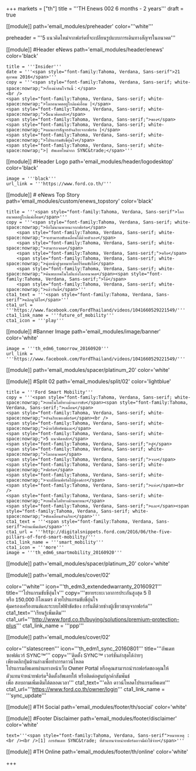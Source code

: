 +++
markets = ["th"]
title = '''TH Enews 002 6 months - 2 years'''
draft = true



[[module]]
path='email_modules/preheader'
color='''white'''

preheader = '''5 แนวคิดใหม่จากฟอร์ดที่จะเปลียนรูปแบบการเดินทางสัญจรในอนาคต'''

[[module]] #Header eNews
path='email_modules/header/enews'
color='black'

	title = '''Insider'''
	date = '''<span style="font-family:Tahoma, Verdana, Sans-serif">21 ตุลาคม 2016</span>'''
	copy = '''<span style="font-family:Tahoma, Verdana, Sans-serif; white-space:nowrap;">เรื่องน่าสนใจวันนี้：</span>
	<br />
	<span style="font-family:Tahoma, Verdana, Sans-serif; white-space:nowrap;">โลกอนาคตอยู่ใกล้แค่เอื้อม |</span> 
	<span style="font-family:Tahoma, Verdana, Sans-serif; white-space:nowrap;">5แนวคิดหลัก</span>
	<span style="font-family:Tahoma, Verdana, Sans-serif;">ของ</span>
	<span style="font-family:Tahoma, Verdana, Sans-serif; white-space:nowrap;">แผนการสัญจรอัจฉริยะจากฟอร์ด |</span>
	<span style="font-family:Tahoma, Verdana, Sans-serif; white-space:nowrap;">โปรแกรมขับขี่อุ่นใจ</span>
	<span style="font-family:Tahoma, Verdana, Sans-serif; white-space:nowrap;">| อัพเดทใหม่จาก SYNC&trade;</span>'''

[[module]] #Header Logo
path='email_modules/header/logodesktop'
color='black'

	image = '''black'''
	url_link = '''https://www.ford.co.th/'''
 
[[module]] # eNews Top Story
path='email_modules/custom/enews_topstory'
color='black'

	title = '''<span style="font-family:Tahoma, Verdana, Sans-serif">โลกอนาคตอยู่ใกล้แค่เอื้อม</span>'''
	copy = '''<span style="font-family:Tahoma, Verdana, Sans-serif; white-space:nowrap;">อีกไม่นานพาหนะจากฟอร์ด</span>
		<span style="font-family:Tahoma, Verdana, Sans-serif; white-space:nowrap;">จะสามารถขับเคลื่อนได้ด้วยตัวเอง</span>
		<span style="font-family:Tahoma, Verdana, Sans-serif; white-space:nowrap;">สามารถจอด</span> 
		<span style="font-family:Tahoma, Verdana, Sans-serif;">หรือ</span> 
		<span style="font-family:Tahoma, Verdana, Sans-serif; white-space:nowrap;">มุ่งหน้าสู่จุดหมายโดยไร้คนขับได้</span>
		<span style="font-family:Tahoma, Verdana, Sans-serif; white-space:nowrap;">ค้นพบเทคโนโลยีแห่งโลกอนาคต</span><span style="font-family:Tahoma, Verdana, Sans-serif;">ได้</span>
		<span style="font-family:Tahoma, Verdana, Sans-serif; white-space:nowrap;">แล้ววันนี้</span>'''
	cta1_text = '''<span style="font-family:Tahoma, Verdana, Sans-serif">คลิกดูวิดีโอ</span>'''
	cta1_url = '''https://www.facebook.com/FordThailand/videos/1041660529221549/'''
	cta1_link_name = '''future_of_mobility'''
	cta1_icon = '''play'''

[[module]] #Banner Image
path='email_modules/image/banner'
color='white'

	image = '''th_edm6_tomorrow_20160920'''
	url_link = '''https://www.facebook.com/FordThailand/videos/1041660529221549/'''

[[module]]
path='email_modules/spacer/platinum_20'
color='white'

[[module]] #Split 02
path='email_modules/split/02'
color='lightblue'

	title = '''Ford Smart Mobility'''
	copy = '''<span style="font-family:Tahoma, Verdana, Sans-serif; white-space:nowrap;">เทคโนโลยีทางด้านการขับ</span><span style="font-family:Tahoma, Verdana, Sans-serif;">เคลื่อน</span>
	<span style="font-family:Tahoma, Verdana, Sans-serif; white-space:nowrap;">อัจฉริยะของฟอร์ด</span><br />
	<span style="font-family:Tahoma, Verdana, Sans-serif; white-space:nowrap;">ด้วยวิสัยทัศน์และ</span>
	<span style="font-family:Tahoma, Verdana, Sans-serif; white-space:nowrap;">5 แนวคิดหลัก</span>
	<span style="font-family:Tahoma, Verdana, Sans-serif;">สู่</span>
	<span style="font-family:Tahoma, Verdana, Sans-serif; white-space:nowrap;">โลกอนาคต</span>
	<span style="font-family:Tahoma, Verdana, Sans-serif;">จาก</span>
	<span style="font-family:Tahoma, Verdana, Sans-serif; white-space:nowrap;">ฟอร์ด</span>
	<span style="font-family:Tahoma, Verdana, Sans-serif; white-space:nowrap;">จะเปลี่ยนฟอร์ดไปสู่องค์กร</span>
	<span style="font-family:Tahoma, Verdana, Sans-serif;">แห่ง</span><br />
	<span style="font-family:Tahoma, Verdana, Sans-serif; white-space:nowrap;">เทคโนโลยีทางด้านพาหนะ</span>
	<span style="font-family:Tahoma, Verdana, Sans-serif;">และ</span><span style="font-family:Tahoma, Verdana, Sans-serif; white-space:nowrap;">ขับเคลื่อนอัจฉริยะ</span>'''
	cta1_text = '''<span style="font-family:Tahoma, Verdana, Sans-serif">อ่านเพิ่มเติม</span>'''
	cta1_url = '''http://digitalsnippets.ford.com/2016/06/the-five-pillars-of-ford-smart-mobility/'''
	cta1_link_name = '''smart_mobility'''
	cta1_icon = '''more'''
	image = '''th_edm6_smartmobility_20160920'''

[[module]]
path='email_modules/spacer/platinum_20'
color='white'

[[module]]
path='email_modules/cover/02'

color='''white'''
icon='''th_edm3_extendedwarranty_20160921'''
title='''<span style="font-family:Tahoma, Verdana, Sans-serif">โปรแกรมขับขี่อุ่นใจ</span>'''
copy='''<span style="font-family:Tahoma, Verdana, Sans-serif; white-space:nowrap;">ขยายระยะเวลาการประกันสูงสุด 5 ปี</span> 
<span style="font-family:Tahoma, Verdana, Sans-serif; white-space:nowrap;">หรือ 150,000 กิโลเมตร</span>
<span style="font-family:Tahoma, Verdana, Sans-serif; white-space:nowrap;">ด้วยโปรแกรมขับขี่อุ่นใจ</span><br />
<span style="font-family:Tahoma, Verdana, Sans-serif; white-space:nowrap;">คุ้มครองเครื่องยนต์และระบบไฟฟ้าขัดข้อง</span>
<span style="font-family:Tahoma, Verdana, Sans-serif; white-space:nowrap;">การันตีด้วยช่างผู้เชี่ยวชาญจากฟอร์ด</span>'''
cta1_text='''<span style="font-family:Tahoma, Verdana, Sans-serif">เรียนรู้เพิ่มเติม</span>'''
cta1_url='''http://www.ford.co.th/buying/solutions/premium-protection-plus'''
cta1_link_name = '''ppp'''

[[module]]
path='email_modules/cover/02'

color='''slatescreen'''
icon='''th_edm1_sync_20160801'''
title='''<span style="font-family:Tahoma, Verdana, Sans-serif">อัพเดทซอฟต์แวร์ SYNC&trade;</span>'''
copy='''<span style="font-family:Tahoma, Verdana, Sans-serif; white-space:nowrap;">ติดตั้ง SYNC&trade; เวอร์ชันล่าสุดได้ง่ายๆ</span>
<span style="font-family:Tahoma, Verdana, Sans-serif; white-space:nowrap;">เพียงคลิกปุ่มด้านล่างเพื่อทำการดาวน์โหลด</span><br />
<span style="font-family:Tahoma, Verdana, Sans-serif; white-space:nowrap;">โปรแกรมอัพเดทผ่านทางหน้าเว็บ</span>
<span style="font-family:Tahoma, Verdana, Sans-serif; white-space:nowrap;">Owner Portal</span>
<span style="font-family:Tahoma, Verdana, Sans-serif; white-space:nowrap;">หรือคุณสามารถนำรถฟอร์ดของคุณ</span><span style="font-family:Tahoma, Verdana, Sans-serif;">ให้</span><br />
<span style="font-family:Tahoma, Verdana, Sans-serif; white-space:nowrap;">ตัวแทนจำหน่ายฟอร์ด<sup>1</sup>ติดตั้งอัพเดทให้</span>
<span style="font-family:Tahoma, Verdana, Sans-serif; white-space:nowrap;">หรือติดต่อศูนย์ลูกค้าสัมพันธ์</span><br />
<span style="font-family:Tahoma, Verdana, Sans-serif;">เพื่อ</span>
<span style="font-family:Tahoma, Verdana, Sans-serif; white-space:nowrap;">สอบถามเพิ่มเติมได้ตลอดเวลา</span>'''
cta1_text='''<span style="font-family:Tahoma, Verdana, Sans-serif">คลิก ดาวน์โหลดโปรแกรมอัพเดท</span>'''
cta1_url='''https://www.ford.co.th/owner/login'''
cta1_link_name = '''sync_update'''


[[module]] #TH Social
path='email_modules/footer/th/social'
color='white'

[[module]] #Footer Disclaimer
path='email_modules/footer/disclaimer'
color='white'

	text='''<span style="font-family:Tahoma, Verdana, Sans-serif">หมายเหตุ : <br /><br />[1] การอัพเดท SYNC&trade; ที่ตัวแทนจำหน่ายฟอร์ดอาจมีค่าใช้จ่าย</span>'''

[[module]] #TH Online
path='email_modules/footer/th/online'
color='white'


+++